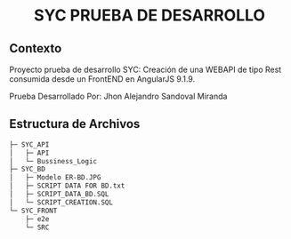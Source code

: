 <p>
    <h1 align="center"> SYC PRUEBA DE DESARROLLO </h1>
</p>

## Contexto

Proyecto prueba de desarrollo SYC: Creación de una WEBAPI de tipo Rest consumida desde un FrontEND en AngularJS 9.1.9.

Prueba Desarrollado Por: Jhon Alejandro Sandoval Miranda

## Estructura de Archivos

```bash
├─ SYC_API
│   ├─ API
│   └─ Bussiness_Logic
├─ SYC_BD
│   ├─ Modelo ER-BD.JPG
│   ├─ SCRIPT DATA FOR BD.txt
│   ├─ SCRIPT_DATA_BD.SQL
│   └─ SCRIPT_CREATION.SQL
└─ SYC_FRONT
    ├─ e2e
    └─ SRC
```
